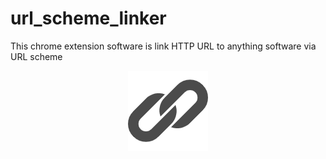 # url_scheme_linker
This chrome extension software is link HTTP URL to anything software via URL scheme

<div align="center">
  <img src="public/icon128.png" >
</div>